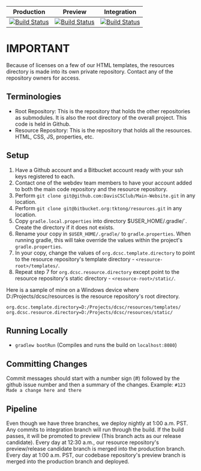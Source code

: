 | Production | Preview | Integration |
| ---------- | ------- | ----------- |
| [![Build Status](https://semaphoreci.com/api/v1/daviscsclub/main-website/branches/production/badge.svg)](https://semaphoreci.com/daviscsclub/main-website) | [![Build Status](https://semaphoreci.com/api/v1/daviscsclub/main-website/branches/preview/badge.svg)](https://semaphoreci.com/daviscsclub/main-website) | [![Build Status](https://semaphoreci.com/api/v1/daviscsclub/main-website/branches/integration/badge.svg)](https://semaphoreci.com/daviscsclub/main-website) |

# IMPORTANT

Because of licenses on a few of our HTML templates, the resources directory is made into its own private repository. Contact any of the repository owners for access.

## Terminologies
- Root Repository: This is the repository that holds the other repositories as submodules. It is also the root directory of the overall project. This code is held in Github. 
- Resource Repository: This is the repository that holds all the resources. HTML, CSS, JS, properties, etc.

## Setup
1. Have a Github account and a Bitbucket account ready with your ssh keys registered to each.
2. Contact one of the webdev team members to have your account added to both the main code repository and the resource repository.
3. Perform `git clone git@github.com:DavisCSClub/Main-Website.git` in any location.
4. Perform `git clone git@bitbucket.org:tktong/resources.git` in any location.
5. Copy `gradle.local.properties` into directory $USER_HOME/.gradle/`. Create the directory if it does not exists.
6. Rename your copy in `$USER_HOME/.gradle/` to `gradle.properties`. When running gradle, this will take override the values within the project's `gradle.properties`.
7. In your copy, change the values of `org.dcsc.template.directory` to point to the resource repository's template directory - `<resource-root>/templates/`.
8. Repeat step 7 for `org.dcsc.resource.directory` except point to the resource repository's static directory - `<resource-root>/static/`.

Here is a sample of mine on a Windows device where D:/Projects/dcsc/resources is the resource repository's root directory.
```
org.dcsc.template.directory=D:/Projects/dcsc/resources/templates/
org.dcsc.resource.directory=D:/Projects/dcsc/resources/static/
```

## Running Locally
- `gradlew bootRun` (Compiles and runs the build on `localhost:8080`)

## Committing Changes
Commit messages should start with a number sign (#) followed by the github issue number and then a summary of the changes. Example: `#123 Made a change here and there`

## Pipeline
Even though we have three branches, we deploy nightly at 1:00 a.m. PST. Any commits to integration branch will run through the build. If the build passes, it will be promoted to preview (This branch acts as our release candidate). Every day at 12:30 a.m., our resource repository's preview/release candidate branch is merged into the production branch. Every day at 1:00 a.m. PST, our codebase repository's preview branch is merged into the production branch and deployed. 
